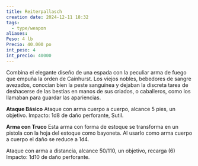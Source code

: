 ```yaml
---
title: Reiterpallasch
creation date: 2024-12-11 18:32
tags:
  - type/weapon
aliases: 
Peso: 4 lb
Precio: 40.000 po
int_peso: 4
int_precio: 40000
---
```

Combina el elegante diseño de una espada con la peculiar arma de fuego que empuña la orden de Cainhurst. Los viejos nobles, bebedores de sangre avezados, conocían bien la peste sanguínea y dejaban la discreta tarea de deshacerse de las bestias en manos de sus criados, o caballeros, como los llamaban para guardar las apariencias.  

**Ataque Básico**
Ataque con arma cuerpo a cuerpo, alcance 5 pies, un objetivo.
Impacto: 1d8 de daño perforante, Sutil.

**Arma con Truco**
Esta arma con forma de estoque se transforma en un pistola con la hoja del estoque como bayoneta. Al usarlo como arma cuerpo a cuerpo el daño se reduce a 1d4.

Ataque con arma a distancia, alcance 50/110, un objetivo, recarga (6)
Impacto: 1d10 de daño perforante.